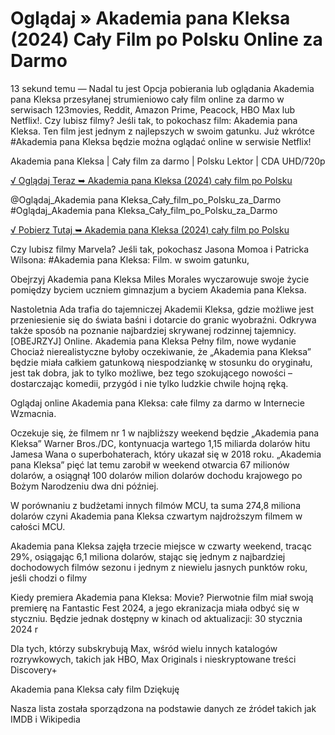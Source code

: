 # Oglądaj » Akademia pana Kleksa (2024) Cały Film po Polsku Online za Darmo



13 sekund temu — Nadal tu jest Opcja pobierania lub oglądania Akademia pana Kleksa przesyłanej strumieniowo cały film online za darmo w serwisach 123movies, Reddit, Amazon Prime, Peacock, HBO Max lub Netflix!. Czy lubisz filmy? Jeśli tak, to pokochasz film: Akademia pana Kleksa. Ten film jest jednym z najlepszych w swoim gatunku. Już wkrótce #Akademia pana Kleksa będzie można oglądać online w serwisie Netflix!

Akademia pana Kleksa | Cały film za darmo | Polsku Lektor | CDA UHD/720p


[√ Oglądaj Teraz ➥ Akademia pana Kleksa (2024) cały film po Polsku](https://weflix.cloud/movie/1026999/kleks-academy.html?github)

@Oglądaj_Akademia pana Kleksa_Cały_film_po_Polsku_za_Darmo #Oglądaj_Akademia pana Kleksa_Cały_film_po_Polsku_za_Darmo

[√ Pobierz Tutaj ➥ Akademia pana Kleksa (2024) cały film po Polsku](https://weflix.cloud/movie/1026999/kleks-academy.html?github)


Czy lubisz filmy Marvela? Jeśli tak, pokochasz Jasona Momoa i Patricka Wilsona: #Akademia pana Kleksa: Film. w swoim gatunku,

Obejrzyj Akademia pana Kleksa Miles Morales wyczarowuje swoje życie pomiędzy byciem uczniem gimnazjum a byciem Akademia pana Kleksa.

Nastoletnia Ada trafia do tajemniczej Akademii Kleksa, gdzie możliwe jest przeniesienie się do świata baśni i dotarcie do granic wyobraźni. Odkrywa także sposób na poznanie najbardziej skrywanej rodzinnej tajemnicy. [OBEJRZYJ] Online. Akademia pana Kleksa Pełny film, nowe wydanie Chociaż nierealistyczne byłoby oczekiwanie, że „Akademia pana Kleksa” będzie miała całkiem gatunkową niespodziankę w stosunku do oryginału, jest tak dobra, jak to tylko możliwe, bez tego szokującego nowości – dostarczając komedii, przygód i nie tylko ludzkie chwile hojną ręką.

Oglądaj online Akademia pana Kleksa: całe filmy za darmo w Internecie Wzmacnia.

Oczekuje się, że filmem nr 1 w najbliższy weekend będzie „Akademia pana Kleksa” Warner Bros./DC, kontynuacja wartego 1,15 miliarda dolarów hitu Jamesa Wana o superbohaterach, który ukazał się w 2018 roku. „Akademia pana Kleksa” pięć lat temu zarobił w weekend otwarcia 67 milionów dolarów, a osiągnął 100 dolarów milion dolarów dochodu krajowego po Bożym Narodzeniu dwa dni później.

W porównaniu z budżetami innych filmów MCU, ta suma 274,8 miliona dolarów czyni Akademia pana Kleksa czwartym najdroższym filmem w całości MCU.

Akademia pana Kleksa zajęła trzecie miejsce w czwarty weekend, tracąc 29%, osiągając 6,1 miliona dolarów, stając się jednym z najbardziej dochodowych filmów sezonu i jednym z niewielu jasnych punktów roku, jeśli chodzi o filmy

Kiedy premiera Akademia pana Kleksa: Movie? Pierwotnie film miał swoją premierę na Fantastic Fest 2024, a jego ekranizacja miała odbyć się w styczniu. Będzie jednak dostępny w kinach od aktualizacji: 30 stycznia 2024 r

Dla tych, którzy subskrybują Max, wśród wielu innych katalogów rozrywkowych, takich jak HBO, Max Originals i nieskryptowane treści Discovery+

Akademia pana Kleksa cały film Dziękuję

Nasza lista została sporządzona na podstawie danych ze źródeł takich jak IMDB i Wikipedia
